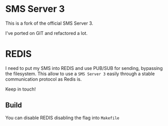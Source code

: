 SMS Server 3
============

This is a fork of the official SMS Server 3.

I've ported on GIT and refactored a lot.

# REDIS

I need to put my SMS into REDIS and use PUB/SUB for sending, bypassing the filesystem. This allow to use a
`SMS Server 3` easily through a stable communication protocol as Redis is.

Keep in touch!

## Build

You can disable REDIS disabling the flag into `Makefile`
